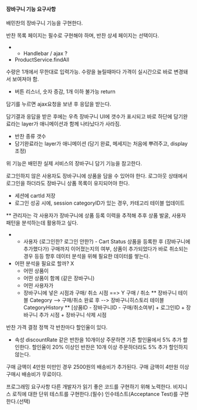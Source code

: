 #### 장바구니 기능 요구사항
배민찬의 장바구니 기능을 구현한다.

반찬 목록 페이지는 필수로 구현해야 하며, 반찬 상세 페이지는 선택이다.
 - * Handlebar / ajax ?  
 - ProductService.findAll
 
수량은 1개에서 무한대로 입력가능.
수량을 늘릴때마다 가격이 실시간으로 바로 변경돼서 보여져야 함.
 - 버튼 리스너, 숫자 증감, 1개 이하 불가능 return
 
담기를 누르면 ajax요청을 보낸 후 응답을 받는다.

담기결과 응답을 받은 후에는 우측 장바구니 UI에 갯수가 표시되고 바로 하단에 담기완료라는 layer가 애니메이션과 함께 나타났다가 사라짐.
 - 반찬 종류 갯수
 -  담기완료라는 layer가 애니메이션 (담기 완료, 메세지는 처음에 뿌려주고, display 조정)

위 기능은 배민찬 실제 서비스의 장바구니 담기 기능을 참고한다.


로그인하지 않은 사용자도 장바구니에 상품을 담을 수 있어야 한다.
로그아웃 상태에서 로그인을 하더라도 장바구니 상품 목록이 유지되어야 한다.
 - 세션에 cartId 저장
 - 로그인 성공 시에, session categoryID가 있는 경우, 카테고리 테이블 업데이트
 
 ** 
관리자는 각 사용자가 장바구니에 상품 등록 이력을 추적해 추후 상품 발굴, 사용자 패턴을 분석하는데 활용하고 싶다.
 - * 사용자 (로그인한? 로그인 안한?) - Cart Status 
상품을 등록한 후 (장바구니에 추가했다가) 구매까지 이어졌는지의 여부, 상품이 추가되었다가 바로 취소되는 경우 등등 향후 데이터 분석을 위해 필요한 데이터를 쌓는다.
 - 어떤 분석을 필요로 할까? 
    X
    - 어떤 상품이
    - 어떤 상품이 함께 (같은 장바구니)
    - 어떤 사용자가
    - 장바구니에 넣은 시점과 구매/ 취소 시점
    ==> 
    Y 구매 / 취소
  ** 장바구니 테이블 Category --> 구매/취소 완료 후 --> 장바구니히스토리 테이블 CategoryHistory 
  ** [상품ID - 장바구니ID - 구매/취소여부] + 로그인ID + 장바구니 추가 시점 + 장바구니 삭제 시점

반찬 가격 결정 정책
각 반찬마다 할인율이 있다.
 - 속성 discountRate 
같은 반찬을 10개이상 주문하면 기존 할인율에서 5% 추가 할인한다.
할인율이 20% 이상인 반찬은 10개 이상 주문하더라도 5% 추가 할인하지 않는다.

구매 금액이 4만원 미만인 경우 2500원의 배송비가 추가된다.
구매 금액이 4만원 이상 구매시 배송비가 무료이다.


프로그래밍 요구사항
다른 개발자가 읽기 좋은 코드를 구현하기 위해 노력한다.
비지니스 로직에 대한 단위 테스트를 구현한다.(필수)
인수테스트(Acceptance Test)를 구현한다.(선택)